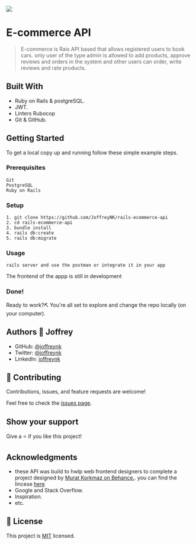 ![](https://img.shields.io/badge/Microverse-blueviolet)

# E-commerce API

> E-commerce is Rais API based that allows registered users to book cars. only user of the type admin is allowed to add products, approve reviews and orders in  the system and other users can order, write reviews and rate products.

## Built With

- Ruby on Rails & postgreSQL.
- JWT.
- Linters Rubocop
- Git & GitHub.

## Getting Started

To get a local copy up and running follow these simple example steps.

### Prerequisites

    Git
    PostgreSQL
    Ruby on Rails
    
    
    

### Setup

    1. git clone https://github.com/JoffreyNK/rails-ecommerce-api
    2. cd rails-ecommerce-api
    3. bundle install
    4. rails db:create
    5. rails db:migrate

### Usage

    rails server and use the postman or integrate it in your app
    
The frontend of the appp is still in development


### Done!

Ready to work?⛏️ You're all set to explore and change the repo locally (on your computer).

## Authors 👤 **Joffrey**

- GitHub: [@joffreynk](https://github.com/joffreynk)
- Twitter: [@joffreynk](https://twitter.com/joffreynk)
- LinkedIn: [joffreynk](https://linkedin.com/in/joffreynk)


## 🤝 Contributing

Contributions, issues, and feature requests are welcome!

Feel free to check the [issues page](../../issues/).

## Show your support

Give a ⭐️ if you like this project!

## Acknowledgments

- these API was build to hwlp web frontend designers to complete a project designed by  [Murat Korkmaz on Behance.](https://www.behance.net/muratk). you can find the lincese [here](https://creativecommons.org/licenses/by-nc/4.0/)
- Google and Stack Overflow.
- Inspiration.
- etc.

## 📝 License

This project is [MIT](./MIT.md) licensed.
